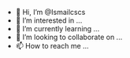 - 👋 Hi, I’m @Ismailcscs
- 👀 I’m interested in ...
- 🌱 I’m currently learning ...
- 💞️ I’m looking to collaborate on ...
- 📫 How to reach me ...

<!---
Ismailcscs/Ismailcscs is a ✨ special ✨ repository because its `README.md` (this file) appears on your GitHub profile.
You can click the Preview link to take a look at your changes.
--->
